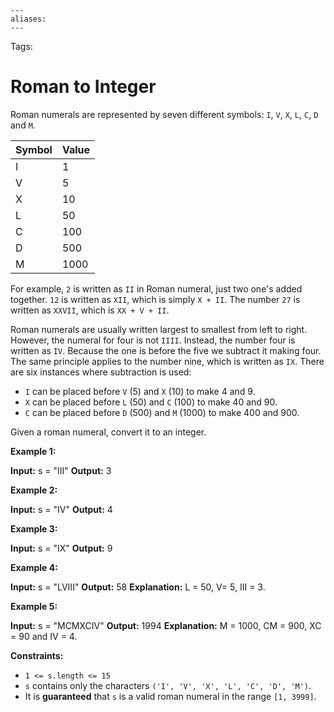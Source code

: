 ```
---
aliases:
---
```

Tags:

# Roman to Integer
Roman numerals are represented by seven different symbols: `I`, `V`, `X`, `L`, `C`, `D` and `M`.

**Symbol** | **Value**
-----------|----------
I | 1
V | 5
X  | 10
L  |  50
C | 100
D  | 500
M  | 1000

For example, `2` is written as `II` in Roman numeral, just two one's added together. `12` is written as `XII`, which is simply `X + II`. The number `27` is written as `XXVII`, which is `XX + V + II`.

Roman numerals are usually written largest to smallest from left to right. However, the numeral for four is not `IIII`. Instead, the number four is written as `IV`. Because the one is before the five we subtract it making four. The same principle applies to the number nine, which is written as `IX`. There are six instances where subtraction is used:

-   `I` can be placed before `V` (5) and `X` (10) to make 4 and 9. 
-   `X` can be placed before `L` (50) and `C` (100) to make 40 and 90. 
-   `C` can be placed before `D` (500) and `M` (1000) to make 400 and 900.

Given a roman numeral, convert it to an integer.

**Example 1:**

**Input:** s = "III"
**Output:** 3

**Example 2:**

**Input:** s = "IV"
**Output:** 4

**Example 3:**

**Input:** s = "IX"
**Output:** 9

**Example 4:**

**Input:** s = "LVIII"
**Output:** 58
**Explanation:** L = 50, V= 5, III = 3.

**Example 5:**

**Input:** s = "MCMXCIV"
**Output:** 1994
**Explanation:** M = 1000, CM = 900, XC = 90 and IV = 4.

**Constraints:**

-   `1 <= s.length <= 15`
-   `s` contains only the characters `('I', 'V', 'X', 'L', 'C', 'D', 'M')`.
-   It is **guaranteed** that `s` is a valid roman numeral in the range `[1, 3999]`.